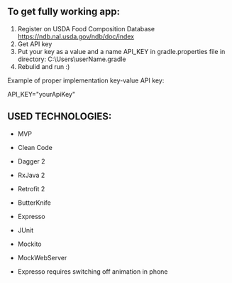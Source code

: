 ## To get fully working app:

1. Register on USDA Food Composition Database https://ndb.nal.usda.gov/ndb/doc/index
2. Get API key
3. Put your key as a value and a name API_KEY in gradle.properties file in directory: C:\Users\userName\.gradle
4. Rebulid and run :)

Example of proper implementation key-value API key:

API_KEY="yourApiKey"

## USED TECHNOLOGIES:

- MVP
- Clean Code

- Dagger 2
- RxJava 2
- Retrofit 2
- ButterKnife

- Expresso
- JUnit
- Mockito
- MockWebServer

* Expresso requires switching off animation in phone